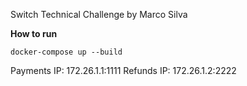 Switch Technical Challenge by Marco Silva

**How to run**
```
docker-compose up --build
```

Payments IP: 172.26.1.1:1111
Refunds IP: 172.26.1.2:2222